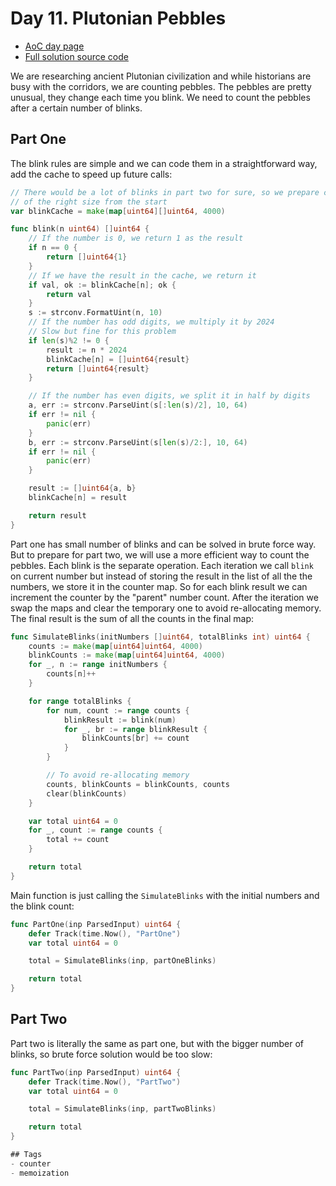 # Day 11. Plutonian Pebbles
- [AoC day page](https://adventofcode.com/2024/day/11)
- [Full solution source code](https://github.com/insomnes/aoc/tree/main/2024/11_pebbles)

We are researching ancient Plutonian civilization and while historians are busy with
the corridors, we are counting pebbles. The pebbles are pretty unusual, they change
each time you blink. We need to count the pebbles after a certain number of blinks.

## Part One
The blink rules are simple and we can code them in a straightforward way, add the 
cache to speed up future calls:

```go
// There would be a lot of blinks in part two for sure, so we prepare cache
// of the right size from the start
var blinkCache = make(map[uint64][]uint64, 4000)

func blink(n uint64) []uint64 {
    // If the number is 0, we return 1 as the result
	if n == 0 {
		return []uint64{1}
	}
    // If we have the result in the cache, we return it
	if val, ok := blinkCache[n]; ok {
		return val
	}
	s := strconv.FormatUint(n, 10)
    // If the number has odd digits, we multiply it by 2024
	// Slow but fine for this problem
	if len(s)%2 != 0 {
		result := n * 2024
		blinkCache[n] = []uint64{result}
		return []uint64{result}
	}

    // If the number has even digits, we split it in half by digits
	a, err := strconv.ParseUint(s[:len(s)/2], 10, 64)
	if err != nil {
		panic(err)
	}
	b, err := strconv.ParseUint(s[len(s)/2:], 10, 64)
	if err != nil {
		panic(err)
	}

	result := []uint64{a, b}
	blinkCache[n] = result

	return result
}
```

Part one has small number of blinks and can be solved in brute force way. But to
prepare for part two, we will use a more efficient way to count the pebbles.
Each blink is the separate operation. Each iteration we call `blink` on current number
but instead of storing the result in the list of all the the numbers, we store it in 
the counter map. So for each blink result we can increment the counter by the "parent"
number count. After the iteration we swap the maps and clear the temporary one to 
avoid re-allocating memory. The final result is the sum of all the counts in the final map:

```go
func SimulateBlinks(initNumbers []uint64, totalBlinks int) uint64 {
	counts := make(map[uint64]uint64, 4000)
	blinkCounts := make(map[uint64]uint64, 4000)
	for _, n := range initNumbers {
		counts[n]++
	}

	for range totalBlinks {
		for num, count := range counts {
			blinkResult := blink(num)
			for _, br := range blinkResult {
				blinkCounts[br] += count
			}
		}

		// To avoid re-allocating memory
		counts, blinkCounts = blinkCounts, counts
		clear(blinkCounts)
	}

	var total uint64 = 0
	for _, count := range counts {
		total += count
	}

	return total
}
```

Main function is just calling the `SimulateBlinks` with the initial numbers and the
blink count:
```go
func PartOne(inp ParsedInput) uint64 {
	defer Track(time.Now(), "PartOne")
	var total uint64 = 0

	total = SimulateBlinks(inp, partOneBlinks)

	return total
}
```

## Part Two
Part two is literally the same as part one, but with the bigger number of blinks, so 
brute force solution would be too slow:
```go
func PartTwo(inp ParsedInput) uint64 {
	defer Track(time.Now(), "PartTwo")
	var total uint64 = 0

	total = SimulateBlinks(inp, partTwoBlinks)

	return total
}

## Tags
- counter
- memoization
